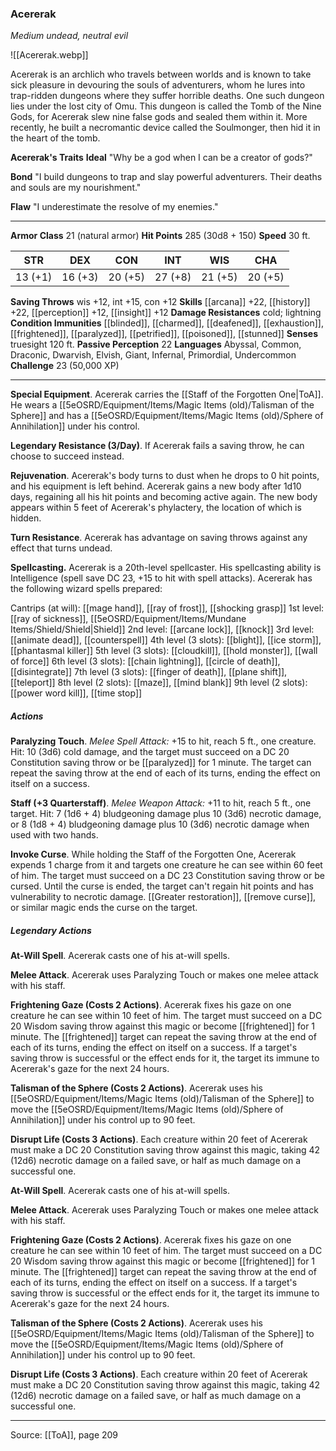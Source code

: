 ### Acererak
_Medium undead, neutral evil_

![[Acererak.webp]]

Acererak is an archlich who travels between worlds and is known to take sick pleasure in devouring the souls of adventurers, whom he lures into trap-ridden dungeons where they suffer horrible deaths. One such dungeon lies under the lost city of Omu. This dungeon is called the Tomb of the Nine Gods, for Acererak slew nine false gods and sealed them within it. More recently, he built a necromantic device called the Soulmonger, then hid it in the heart of the tomb.


**Acererak's Traits** **Ideal** "Why be a god when I can be a creator of gods?"


**Bond** "I build dungeons to trap and slay powerful adventurers. Their deaths and souls are my nourishment."


**Flaw** "I underestimate the resolve of my enemies."







---

**Armor Class** 21 (natural armor)
**Hit Points** 285 (30d8 + 150)
**Speed** 30 ft.

| STR     | DEX     | CON     | INT     | WIS     | CHA     |
|---------|---------|---------|---------|---------|---------|
| 13 (+1) | 16 (+3) | 20 (+5) | 27 (+8) | 21 (+5) | 20 (+5) |

**Saving Throws** wis +12, int +15, con +12
**Skills** [[arcana]] +22, [[history]] +22, [[perception]] +12, [[insight]] +12
**Damage Resistances** cold; lightning
**Condition Immunities** [[blinded]], [[charmed]], [[deafened]], [[exhaustion]], [[frightened]], [[paralyzed]], [[petrified]], [[poisoned]], [[stunned]]
**Senses** truesight 120 ft.
**Passive Perception** 22
**Languages** Abyssal, Common, Draconic, Dwarvish, Elvish, Giant, Infernal, Primordial, Undercommon
**Challenge** 23 (50,000 XP)

---

**Special Equipment**. Acererak carries the [[Staff of the Forgotten One|ToA]]. He wears a [[5eOSRD/Equipment/Items/Magic Items (old)/Talisman of the Sphere]] and has a [[5eOSRD/Equipment/Items/Magic Items (old)/Sphere of Annihilation]] under his control.

**Legendary Resistance (3/Day)**. If Acererak fails a saving throw, he can choose to succeed instead.

**Rejuvenation**. Acererak's body turns to dust when he drops to 0 hit points, and his equipment is left behind. Acererak gains a new body after 1d10 days, regaining all his hit points and becoming active again. The new body appears within 5 feet of Acererak's phylactery, the location of which is hidden.

**Turn Resistance**. Acererak has advantage on saving throws against any effect that turns undead.

**Spellcasting.** Acererak is a 20th-level spellcaster. His spellcasting ability is Intelligence (spell save DC 23, +15 to hit with spell attacks). Acererak has the following wizard spells prepared:

Cantrips (at will): [[mage hand]], [[ray of frost]], [[shocking grasp]]
1st level: [[ray of sickness]], [[5eOSRD/Equipment/Items/Mundane Items/Shield/Shield|Shield]]
2nd level: [[arcane lock]], [[knock]]
3rd level: [[animate dead]], [[counterspell]]
4th level (3 slots): [[blight]], [[ice storm]], [[phantasmal killer]]
5th level (3 slots): [[cloudkill]], [[hold monster]], [[wall of force]]
6th level (3 slots): [[chain lightning]], [[circle of death]], [[disintegrate]]
7th level (3 slots): [[finger of death]], [[plane shift]], [[teleport]]
8th level (2 slots): [[maze]], [[mind blank]]
9th level (2 slots): [[power word kill]], [[time stop]]

##### Actions
**Paralyzing Touch**. _Melee Spell Attack:_ +15 to hit, reach 5 ft., one creature. Hit: 10 (3d6) cold damage, and the target must succeed on a DC 20 Constitution saving throw or be [[paralyzed]] for 1 minute. The target can repeat the saving throw at the end of each of its turns, ending the effect on itself on a success.

**Staff (+3 Quarterstaff)**. _Melee Weapon Attack:_ +11 to hit, reach 5 ft., one target. Hit: 7 (1d6 + 4) bludgeoning damage plus 10 (3d6) necrotic damage, or 8 (1d8 + 4) bludgeoning damage plus 10 (3d6) necrotic damage when used with two hands.

**Invoke Curse**. While holding the Staff of the Forgotten One, Acererak expends 1 charge from it and targets one creature he can see within 60 feet of him. The target must succeed on a DC 23 Constitution saving throw or be cursed. Until the curse is ended, the target can't regain hit points and has vulnerability to necrotic damage. [[Greater restoration]], [[remove curse]], or similar magic ends the curse on the target.

##### Legendary Actions
**At-Will Spell**. Acererak casts one of his at-will spells.

**Melee Attack**. Acererak uses Paralyzing Touch or makes one melee attack with his staff.

**Frightening Gaze (Costs 2 Actions)**. Acererak fixes his gaze on one creature he can see within 10 feet of him. The target must succeed on a DC 20 Wisdom saving throw against this magic or become [[frightened]] for 1 minute. The [[frightened]] target can repeat the saving throw at the end of each of its turns, ending the effect on itself on a success. If a target's saving throw is successful or the effect ends for it, the target its immune to Acererak's gaze for the next 24 hours.

**Talisman of the Sphere (Costs 2 Actions)**. Acererak uses his [[5eOSRD/Equipment/Items/Magic Items (old)/Talisman of the Sphere]] to move the [[5eOSRD/Equipment/Items/Magic Items (old)/Sphere of Annihilation]] under his control up to 90 feet.

**Disrupt Life (Costs 3 Actions)**. Each creature within 20 feet of Acererak must make a DC 20 Constitution saving throw against this magic, taking 42 (12d6) necrotic damage on a failed save, or half as much damage on a successful one.

**At-Will Spell**. Acererak casts one of his at-will spells.

**Melee Attack**. Acererak uses Paralyzing Touch or makes one melee attack with his staff.

**Frightening Gaze (Costs 2 Actions)**. Acererak fixes his gaze on one creature he can see within 10 feet of him. The target must succeed on a DC 20 Wisdom saving throw against this magic or become [[frightened]] for 1 minute. The [[frightened]] target can repeat the saving throw at the end of each of its turns, ending the effect on itself on a success. If a target's saving throw is successful or the effect ends for it, the target its immune to Acererak's gaze for the next 24 hours.

**Talisman of the Sphere (Costs 2 Actions)**. Acererak uses his [[5eOSRD/Equipment/Items/Magic Items (old)/Talisman of the Sphere]] to move the [[5eOSRD/Equipment/Items/Magic Items (old)/Sphere of Annihilation]] under his control up to 90 feet.

**Disrupt Life (Costs 3 Actions)**. Each creature within 20 feet of Acererak must make a DC 20 Constitution saving throw against this magic, taking 42 (12d6) necrotic damage on a failed save, or half as much damage on a successful one.


---

Source: [[ToA]], page 209